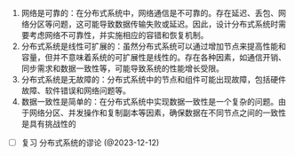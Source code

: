 1. 网络是可靠的：在分布式系统中，网络通信是不可靠的。存在延迟、丢包、网络分区等问题，这可能导致数据传输失败或延迟。因此，设计分布式系统时需要考虑网络不可靠性，并实施相应的容错和恢复机制。
2. 分布式系统是线性可扩展的：虽然分布式系统可以通过增加节点来提高性能和容量，但并不意味着系统的可扩展性是线性的。存在各种因素，如通信开销、同步需求和数据一致性等，可能导致系统的性能增长受限。
3. 分布式系统是无故障的：分布式系统中的节点和组件可能出现故障，包括硬件故障、软件错误和网络问题等。
4. 数据一致性是简单的：在分布式系统中实现数据一致性是一个复杂的问题。由于网络分区、并发操作和复制副本等因素，确保数据在不同节点之间的一致性是具有挑战性的

- [ ]  复习 分布式系统的谬论 (@2023-12-12)